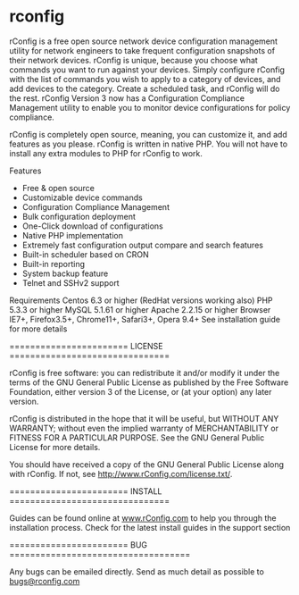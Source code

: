 # rconfig
rConfig is a free open source network device configuration management utility for network engineers to take frequent configuration snapshots of their network devices. rConfig is unique, because you choose what commands you want to run against your devices. Simply configure rConfig with the list of commands you wish to apply to a category of devices, and add devices to the category. Create a scheduled task, and rConfig will do the rest. rConfig Version 3 now has a Configuration Compliance Management utility to enable you to monitor device configurations for policy compliance.

rConfig is completely open source, meaning, you can customize it, and add features as you please. rConfig is written in native PHP. You will not have to install any extra modules to PHP for rConfig to work.

Features
+ Free & open source
+ Customizable device commands
+ Configuration Compliance Management
+ Bulk configuration deployment
+ One-Click download of configurations
+ Native PHP implementation
+ Extremely fast configuration output compare and search features
+ Built-in scheduler based on CRON
+ Built-in reporting
+ System backup feature
+ Telnet and SSHv2 support

Requirements
Centos 6.3 or higher (RedHat versions working also)
PHP 5.3.3 or higher
MySQL 5.1.61 or higher
Apache 2.2.15 or higher
Browser IE7+, Firefox3.5+, Chrome11+, Safari3+, Opera 9.4+
See installation guide for more details

======================= LICENSE ===============================

rConfig is free software: you can redistribute it and/or modify
it under the terms of the GNU General Public License as published by
the Free Software Foundation, either version 3 of the License, or
(at your option) any later version.

rConfig is distributed in the hope that it will be useful,
but WITHOUT ANY WARRANTY; without even the implied warranty of
MERCHANTABILITY or FITNESS FOR A PARTICULAR PURPOSE.  See the
GNU General Public License for more details.

You should have received a copy of the GNU General Public License
along with rConfig.  If not, see <http://www.rConfig.com/license.txt/>.

======================= INSTALL ===============================

Guides can be found online at www.rConfig.com to help you through the installation
process. Check for the latest install guides in the support section

======================= BUG ===================================

Any bugs can be emailed directly. Send as much detail as possible to 
bugs@rconfig.com
